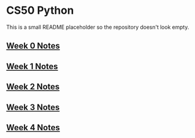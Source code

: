 # CS50 Python

This is a small README placeholder so the repository doesn't look empty.

## [Week 0 Notes](https://github.com/m0r4a/CS50-python/blob/main/0.%20Functions%2C%20Variables/README.md)

## [Week 1 Notes](https://github.com/m0r4a/CS50-python/blob/main/1.%20Conditionals/README.md)

## [Week 2 Notes](https://github.com/m0r4a/CS50-python/blob/main/2.%20Loops/README.md)

## [Week 3 Notes](https://github.com/m0r4a/CS50-python/blob/main/3.%20Exceptions/README.md)

## [Week 4 Notes](https://github.com/m0r4a/CS50-python/blob/main/4.%20Libraries/README.md)

